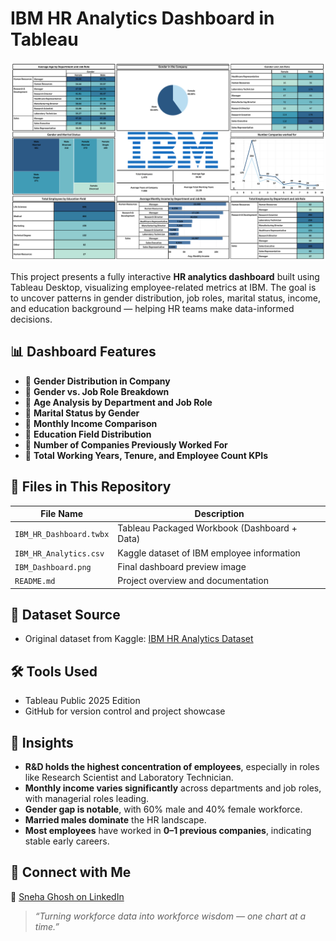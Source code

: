 # IBM HR Analytics Dashboard in Tableau

![IBM HR Dashboard](https://github.com/snehez/IBM_HR_Dashboard_Tableau/blob/main/IBM_Dashboard.png)

This project presents a fully interactive **HR analytics dashboard** built using Tableau Desktop, visualizing employee-related metrics at IBM. The goal is to uncover patterns in gender distribution, job roles, marital status, income, and education background — helping HR teams make data-informed decisions.


## 📊 Dashboard Features

- 🔹 **Gender Distribution in Company**
- 🔹 **Gender vs. Job Role Breakdown**
- 🔹 **Age Analysis by Department and Job Role**
- 🔹 **Marital Status by Gender**
- 🔹 **Monthly Income Comparison**
- 🔹 **Education Field Distribution**
- 🔹 **Number of Companies Previously Worked For**
- 🔹 **Total Working Years, Tenure, and Employee Count KPIs**


## 📁 Files in This Repository

| File Name                     | Description                                           |
|------------------------------|-------------------------------------------------------|
| `IBM_HR_Dashboard.twbx`      | Tableau Packaged Workbook (Dashboard + Data)         |
| `IBM_HR_Analytics.csv`       | Kaggle dataset of IBM employee information           |
| `IBM_Dashboard.png`          | Final dashboard preview image                        |
| `README.md`                  | Project overview and documentation                   |


## 📌 Dataset Source

- Original dataset from Kaggle: [IBM HR Analytics Dataset](https://www.kaggle.com/datasets/pavansubhasht/ibm-hr-analytics-attrition-dataset)


## 🛠 Tools Used

- Tableau Public 2025 Edition  
- GitHub for version control and project showcase


## 🧠 Insights

- **R&D holds the highest concentration of employees**, especially in roles like Research Scientist and Laboratory Technician.
- **Monthly income varies significantly** across departments and job roles, with managerial roles leading.
- **Gender gap is notable**, with 60% male and 40% female workforce.
- **Married males dominate** the HR landscape.
- **Most employees** have worked in **0–1 previous companies**, indicating stable early careers.


## 👤 Connect with Me

🔗 [Sneha Ghosh on LinkedIn](https://www.linkedin.com/in/sneha-ghosh-98aaa9337)


> _“Turning workforce data into workforce wisdom — one chart at a time.”_
